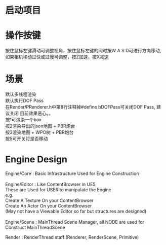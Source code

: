 # 启动项目

# 操作按键
按住鼠标左键滑动可调整视角，按住鼠标左键的同时按W A S D可进行方向移动, 如果相机移动过快或过慢可调整，按Z加速，按X减速

# 场景
默认多线程渲染 <br/>
默认执行DOF Pass <br/>
在Render/PRenderer.h中第8行注释掉#define bDOFPass可关闭DOF Pass, 建议关闭 目前效果恶心。。<br/>
按1可渲染一个box <br/>
按2渲染导出的json地图 + PBR炮台 <br/>
按3渲染地图 + WPO树 + PBR炮台 <br/>
按5可开关灯是否移动 <br/>


# Engine Design
Engine/Core : Basic Infrastructure Used for Engine Construction <br/><br/>
Engine/Editor : Like ContentBrowser in UE5 <br/>
These are Used for USER to manipulate the Engine <br/>
e.g. <br/>
Create A Texture On your ContentBrowser <br/>
Create An Actor On your ContentBrowser <br/>
(May not have a Viewable Editor so far but structures are designed) <br/><br/>
Engine/Scene : MainThread Scene Manager, all NODE are used for Construct MainThreadScene <br/>

Render : RenderThread staff (Renderer, RenderScene, Primitive) <br/>

